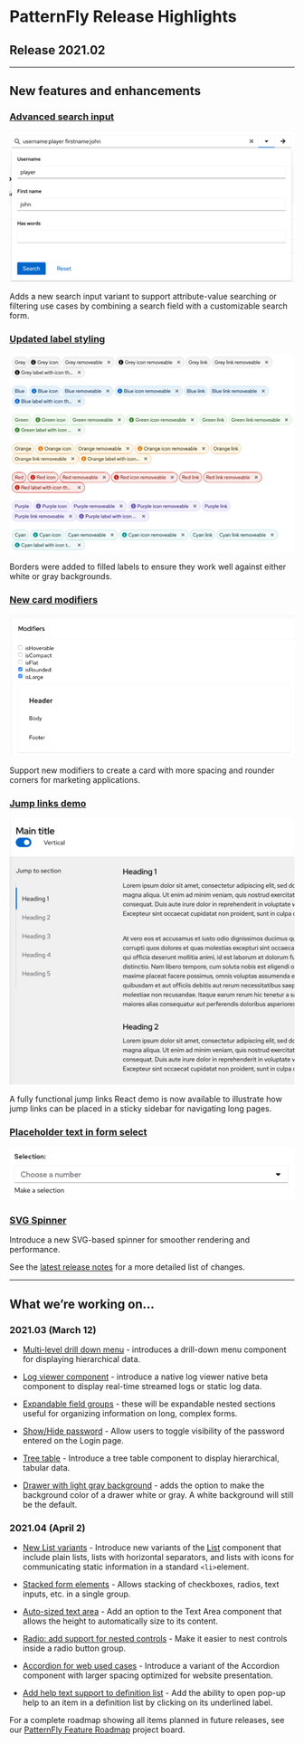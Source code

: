 # PatternFly Release Highlights
## Release 2021.02
----------------------------------------------------------
## New features and enhancements

### [Advanced search input](https://www.patternfly.org/v4/components/search-input#advanced)

![advanced search input](./img/advanced-search.png)

Adds a new search input variant to support attribute-value searching or filtering use cases by combining a search field with a customizable search form.

### [Updated label styling](https://www.patternfly.org/v4/components/label)

![label styles](./img/labels.png)

Borders were added to filled labels to ensure they work well against either white or gray backgrounds.

### [New card modifiers](https://patternfly-react-pr-5389.surge.sh/components/card#modifiers)

![modifiers for large card](./img/card-modifiers.png)

Support new modifiers to create a card with more spacing and rounder corners for marketing applications.

### [Jump links demo](https://www.patternfly.org/v4/components/jump-links/react-demos)

![jump links demo](./img/jump-links.png)

A fully functional jump links React demo is now available to illustrate how jump links can be placed in a sticky sidebar for navigating long pages.

### [Placeholder text in form select](https://www.patternfly.org/v4/components/form-select)

![form select with placeholder text](./img/form-select.png)

### [SVG Spinner](https://www.patternfly.org/v4/components/spinner)
Introduce a new SVG-based spinner for smoother rendering and performance.

See the [latest release notes](https://www.patternfly.org/v4/developer-resources/release-notes) for a more detailed list of changes.

-----------------------------------------------------------------------------

## What we’re working on...

### 2021.03 (March 12)

* [Multi-level drill down menu](https://github.com/patternfly/patternfly-react/issues/5024) - introduces a drill-down menu component for displaying hierarchical data.

* [Log viewer component](https://github.com/patternfly/patternfly-react/issues/5341) - introduce a native log viewer native beta component to display real-time streamed logs or static log data.

* [Expandable field groups](https://github.com/patternfly/patternfly-react/issues/5023) - these will be expandable nested sections useful for organizing information on long, complex forms.

* [Show/Hide password](https://github.com/patternfly/patternfly/issues/3770) - Allow users to toggle visibility of the password entered on the Login page.

* [Tree table](https://github.com/patternfly/patternfly/issues/3809) - Introduce a tree table component to display hierarchical, tabular data.

* [Drawer with light gray background](https://github.com/patternfly/patternfly-react/issues/5423) - adds the option to make the background color of a drawer white or gray. A white background will still be the default.

### 2021.04 (April 2)

* [New List variants](https://github.com/patternfly/patternfly-react/issues/5336) - Introduce new variants of the [List](https://www.patternfly.org/v4/components/list) component that include plain lists, lists with horizontal separators, and lists with icons for communicating static information in a standard `<li>`element.

* [Stacked form elements](https://github.com/patternfly/patternfly-react/issues/5286) - Allows stacking of checkboxes, radios, text inputs, etc. in a single group.

* [Auto-sized text area](https://github.com/patternfly/patternfly/issues/3837) - Add an option to the Text Area component that allows the height to automatically size to its content.

* [Radio: add support for nested controls](https://github.com/patternfly/patternfly/issues/3717) - Make it easier to nest controls inside a radio button group.

* [Accordion for web used cases](https://github.com/patternfly/patternfly/issues/3865) - Introduce a variant of the Accordion component with larger spacing optimized for website presentation.

* [Add help text support to definition list](https://github.com/patternfly/patternfly-react/issues/5482) - Add the ability to open pop-up help to an item in a definition list by clicking on its underlined label.

For a complete roadmap showing all items planned in future releases, see our [PatternFly Feature Roadmap](https://github.com/orgs/patternfly/projects/4?fullscreen=true) project board.
